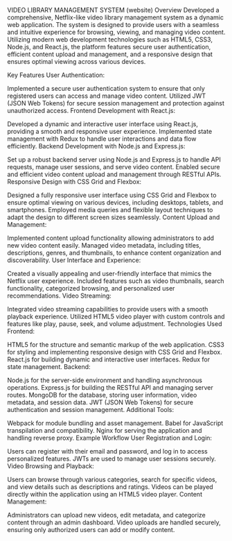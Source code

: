 VIDEO LIBRARY MANAGEMENT SYSTEM (website)
Overview
Developed a comprehensive, Netflix-like video library management system as a dynamic web application. The system is designed to provide users with a seamless and intuitive experience for browsing, viewing, and managing video content. Utilizing modern web development technologies such as HTML5, CSS3, Node.js, and React.js, the platform features secure user authentication, efficient content upload and management, and a responsive design that ensures optimal viewing across various devices.

Key Features
User Authentication:

Implemented a secure user authentication system to ensure that only registered users can access and manage video content.
Utilized JWT (JSON Web Tokens) for secure session management and protection against unauthorized access.
Frontend Development with React.js:

Developed a dynamic and interactive user interface using React.js, providing a smooth and responsive user experience.
Implemented state management with Redux to handle user interactions and data flow efficiently.
Backend Development with Node.js and Express.js:

Set up a robust backend server using Node.js and Express.js to handle API requests, manage user sessions, and serve video content.
Enabled secure and efficient video content upload and management through RESTful APIs.
Responsive Design with CSS Grid and Flexbox:

Designed a fully responsive user interface using CSS Grid and Flexbox to ensure optimal viewing on various devices, including desktops, tablets, and smartphones.
Employed media queries and flexible layout techniques to adapt the design to different screen sizes seamlessly.
Content Upload and Management:

Implemented content upload functionality allowing administrators to add new video content easily.
Managed video metadata, including titles, descriptions, genres, and thumbnails, to enhance content organization and discoverability.
User Interface and Experience:

Created a visually appealing and user-friendly interface that mimics the Netflix user experience.
Included features such as video thumbnails, search functionality, categorized browsing, and personalized user recommendations.
Video Streaming:

Integrated video streaming capabilities to provide users with a smooth playback experience.
Utilized HTML5 video player with custom controls and features like play, pause, seek, and volume adjustment.
Technologies Used
Frontend:

HTML5 for the structure and semantic markup of the web application.
CSS3 for styling and implementing responsive design with CSS Grid and Flexbox.
React.js for building dynamic and interactive user interfaces.
Redux for state management.
Backend:

Node.js for the server-side environment and handling asynchronous operations.
Express.js for building the RESTful API and managing server routes.
MongoDB for the database, storing user information, video metadata, and session data.
JWT (JSON Web Tokens) for secure authentication and session management.
Additional Tools:

Webpack for module bundling and asset management.
Babel for JavaScript transpilation and compatibility.
Nginx for serving the application and handling reverse proxy.
Example Workflow
User Registration and Login:

Users can register with their email and password, and log in to access personalized features.
JWTs are used to manage user sessions securely.
Video Browsing and Playback:

Users can browse through various categories, search for specific videos, and view details such as descriptions and ratings.
Videos can be played directly within the application using an HTML5 video player.
Content Management:

Administrators can upload new videos, edit metadata, and categorize content through an admin dashboard.
Video uploads are handled securely, ensuring only authorized users can add or modify content.
